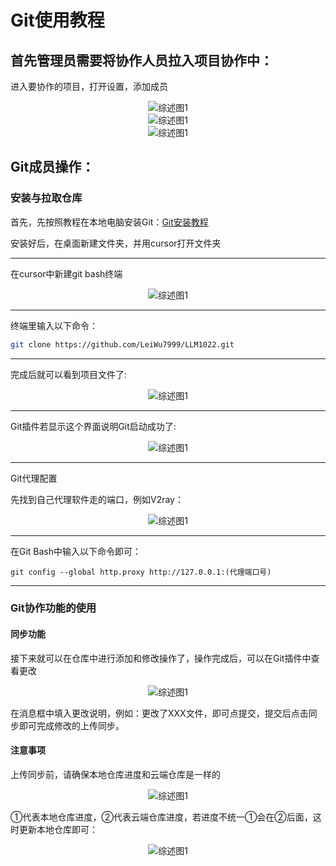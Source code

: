 # Git使用教程
## 首先管理员需要将协作人员拉入项目协作中：

进入要协作的项目，打开设置，添加成员
<div align="center">
<img src="./图片池/git图片1.png" alt="综述图1">
</div>
<div align="center">
<img src="./图片池/git图片2.png" alt="综述图1">
</div>
<div align="center">
<img src="./图片池/git图片3.png" alt="综述图1">
</div>

## Git成员操作：
### 安装与拉取仓库
首先，先按照教程在本地电脑安装Git：[Git安装教程](https://zhuanlan.zhihu.com/p/13401552684)


安装好后，在桌面新建文件夹，并用cursor打开文件夹


---
在cursor中新建git bash终端
</div>
<div align="center">
<img src="./图片池/git5.png" alt="综述图1">
</div>

---
终端里输入以下命令：
```bash
git clone https://github.com/LeiWu7999/LLM1022.git
```

---
完成后就可以看到项目文件了:


</div>
<div align="center">
<img src="./图片池/git6.png" alt="综述图1">
</div>

---
Git插件若显示这个界面说明Git启动成功了:

</div>
<div align="center">
<img src="./图片池/git7.png" alt="综述图1">
</div>

---
Git代理配置

先找到自己代理软件走的端口，例如V2ray：
</div>
<div align="center">
<img src="./图片池/git8.png" alt="综述图1">
</div>

---

在Git Bash中输入以下命令即可：
```
git config --global http.proxy http://127.0.0.1:(代理端口号)
```

---

### Git协作功能的使用

#### 同步功能
接下来就可以在仓库中进行添加和修改操作了，操作完成后，可以在Git插件中查看更改

</div>
<div align="center">
<img src="./图片池/git9.png" alt="综述图1">
</div>

在消息框中填入更改说明，例如：更改了XXX文件，即可点提交，提交后点击同步即可完成修改的上传同步。

#### 注意事项

上传同步前，请确保本地仓库进度和云端仓库是一样的

</div>
<div align="center">
<img src="./图片池/git10.png" alt="综述图1">
</div>

①代表本地仓库进度，②代表云端仓库进度，若进度不统一①会在②后面，这时更新本地仓库即可：

</div>
<div align="center">
<img src="./图片池/git11.png" alt="综述图1">
</div>